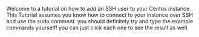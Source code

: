 Welcome to a tutorial on how to add an SSH user to your Centos instance.
This Tutorial assumes you know how to connect to your instance over SSH and use the sudo comment.
you should definitely try and type the example commands yourself! you can just click each one to see the result as well.
